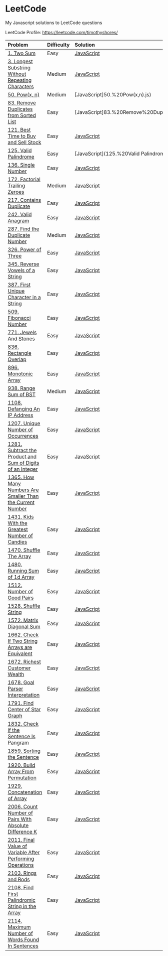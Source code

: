 # LeetCode
My Javascript solutions to LeetCode questions

LeetCode Profile: https://leetcode.com/timothyshores/

| Problem  | Difficulty | Solution |  
| :-------------- | :-------------- |:---- | 
|[1. Two Sum](https://leetcode.com/problems/two-sum/)|Easy|[JavaScript](1.%20Two%20Sum.js)
|[3. Longest Substring Without Repeating Characters](https://leetcode.com/problems/longest-substring-without-repeating-characters/)|Medium|[JavaScript](3.%20Longest%20Substring%20Without%20Repeating%20Characters.js)
|[50. Pow(x, n)](https://leetcode.com/problems/powx-n/)|Medium|[JavaScript]50.%20Pow(x,n).js)
|[83. Remove Duplicates from Sorted List](https://leetcode.com/problems/remove-duplicates-from-sorted-list/)|Easy|[JavaScript]83.%20Remove%20Duplicates%20from%20Sorted%20List.js)
|[121. Best Time to Buy and Sell Stock](https://leetcode.com/problems/best-time-to-buy-and-sell-stock/)|Easy|[JavaScript](121.%20Best%20Time%20to%20Buy%20and%20Sell%20Stock.js)
|[125. Valid Palindrome](https://leetcode.com/problems/valid-palindrome/)|Easy|[JavaScript](125.%20Valid Palindrome.js)
|[136. Single Number](https://leetcode.com/problems/single-number/)|Easy|[JavaScript](136.%2Single%20Number.js)
|[172. Factorial Trailing Zeroes](https://leetcode.com/problems/factorial-trailing-zeroes/)|Medium|[JavaScript](172.%20Factorial%20Trailing%20Zeroes.js)
|[217. Contains Duplicate](https://leetcode.com/problems/contains-duplicate/)|Easy|[JavaScript](217.%20Contains%20Duplicate.js)
|[242. Valid Anagram](https://leetcode.com/problems/valid-anagram/)|Easy|[JavaScript](242.%20Valid%20Anagram.js)
|[287. Find the Duplicate Number](https://leetcode.com/problems/find-the-duplicate-number/)|Medium|[JavaScript](287.%20Find%20the%20Duplicate%20Number.js)
|[326. Power of Three](https://leetcode.com/problems/power-of-three/)|Easy|[JavaScript](326.%20Power%20of%20Three.js)
|[345. Reverse Vowels of a String](https://leetcode.com/problems/reverse-vowels-of-a-string/)|Easy|[JavaScript](345.%20Reverse%20Vowels%20of%20a%20String.js)
|[387. First Unique Character in a String](https://leetcode.com/problems/first-unique-character-in-a-string/)|Easy|[JavaScript](387.%20First%20Unique%20Character%20in%20a%20String.js)
|[509. Fibonacci Number](https://leetcode.com/problems/fibonacci-number/)|Easy|[JavaScript](509.%20Fibonacci%20Number.js)
|[771. Jewels And Stones](https://leetcode.com/problems/jewels-and-stones/)|Easy|[JavaScript](771.%20Jewels%20And%20Stones.js)
|[836. Rectangle Overlap](https://leetcode.com/problems/rectangle-overlap/description/)|Easy|[JavaScript](836.%20Rectangle%20Overlap.js)
|[896. Monotonic Array](https://leetcode.com/problems/monotonic-array/)|Easy|[JavaScript](896.%20Monotonic%20Array.js)
|[938. Range Sum of BST](https://leetcode.com/problems/range-sum-of-bst/)|Medium|[JavaScript](938.%20Range%20Sum%20of%20BST.js) 
|[1108. Defanging An IP Address](https://leetcode.com/problems/defanging-an-ip-address/)|Easy|[JavaScript](1108.%20Defanging%20An%20IP%20Address.js) 
|[1207. Unique Number of Occurrences](https://leetcode.com/problems/unique-number-of-occurrences/)|Easy|[JavaScript](1207.%20Unique%20Number%20of%20Occurrences.js)
|[1281. Subtract the Product and Sum of Digits of an Integer](https://leetcode.com/problems/subtract-the-product-and-sum-of-digits-of-an-integer/)|Easy|[JavaScript](1281.%20Subtract%20the%20Product%20and%20Sum%20of%20Digits%20of%20an%20Integer.js)
|[1365. How Many Numbers Are Smaller Than the Current Number](https://leetcode.com/problems/how-many-numbers-are-smaller-than-the-current-number/)|Easy|[JavaScript](1365.%20How%20Many%20Numbers%20Are%20Smaller%20Than%20the%20Current%20Number.js)
|[1431. Kids With the Greatest Number of Candies](https://leetcode.com/problems/kids-with-the-greatest-number-of-candies/)|Easy|[JavaScript](1431.%20Kids%20With%20the%20Greatest%20Number%20of%20Candies.js) 
|[1470. Shuffle The Array](https://leetcode.com/problems/shuffle-the-array/)|Easy|[JavaScript](1470.%20Shuffle%20The%20Array.js) 
|[1480. Running Sum of 1d Array](https://leetcode.com/problems/running-sum-of-1d-array/)|Easy|[JavaScript](1480.%20Running%20Sum%20of%201d%20Array.js) 
|[1512. Number of Good Pairs](https://leetcode.com/problems/number-of-good-pairs/)|Easy|[JavaScript](1512.%20Number%20of%20Good%20Pairs.js) 
|[1528. Shuffle String](https://leetcode.com/problems/shuffle-string/)|Easy|[JavaScript](1528.%20Shuffle%20String.js) 
|[1572. Matrix Diagonal Sum](https://leetcode.com/problems/matrix-diagonal-sum/)|Easy|[JavaScript](1572.%20Matrix%20Diagonal%20Sum.js)
|[1662. Check If Two String Arrays are Equivalent](https://leetcode.com/problems/check-if-two-string-arrays-are-equivalent/)|Easy|[JavaScript](1662.%20Check%20If%20Two%20String%20Arrays%20are%20Equivalent.js) 
|[1672. Richest Customer Wealth](https://leetcode.com/problems/richest-customer-wealth/)|Easy|[JavaScript](1672.%20Richest%20Customer%20Wealth.js) 
|[1678. Goal Parser Interpretation](https://leetcode.com/problems/goal-parser-interpretation/)|Easy|[JavaScript](1678.%20Goal%20Parser%20Interpretation.js) 
|[1791. Find Center of Star Graph](https://leetcode.com/problems/find-center-of-star-graph/)|Easy|[JavaScript](1791.%20Find%20Center%20of%2Star%20Graph.js) 
|[1832. Check if the Sentence Is Pangram](https://leetcode.com/problems/check-if-the-sentence-is-pangram/)|Easy|[JavaScript](1832.%20Check%20if%20the%20Sentence%20Is%20Pangram.js) 
|[1859. Sorting the Sentence](https://leetcode.com/problems/sorting-the-sentence/)|Easy|[JavaScript](1859.%20Sorting%20the%20Sentence.js) 
|[1920. Build Array From Permutation](https://leetcode.com/problems/build-array-from-permutation/)|Easy|[JavaScript](1920.%20Build%20Array%20From%20Permutation.js) 
|[1929. Concatenation of Array](https://leetcode.com/problems/concatenation-of-array/)|Easy|[JavaScript](1929.%20Concatenation%20of%20Array.js) 
|[2006. Count Number of Pairs With Absolute Difference K](https://leetcode.com/problems/count-number-of-pairs-with-absolute-difference-k/)|Easy|[JavaScript](2006.%2Count%2Number%2of%2Pairs%2With%2Absolute%2Difference%2K.js) 
|[2011. Final Value of Variable After Performing Operations](https://leetcode.com/problems/final-value-of-variable-after-performing-operations/)|Easy|[JavaScript](2011.%20Final%20Value%20of%20Variable%20After%20Performing%20Operations.js) 
|[2103. Rings and Rods](https://leetcode.com/problems/rings-and-rods/)|Easy|[JavaScript](2103.%20Rings%20and%20Rods.js)
|[2108. Find First Palindromic String in the Array](https://leetcode.com/problems/find-first-palindromic-string-in-the-array/)|Easy|[JavaScript](2108.%20Find%20First%20Palindromic%20String%20in%20the%20Array.js)
|[2114. Maximum Number of Words Found In Sentences](https://leetcode.com/problems/maximum-number-of-words-found-in-sentences/)|Easy|[JavaScript](2114.%20Maximum%20Number%20of%20Words%20Found%20In%20Sentences.js)
